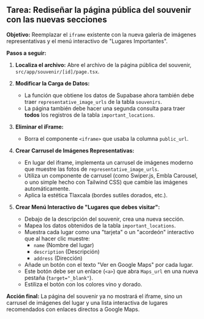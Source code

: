 ## Tarea: Rediseñar la página pública del souvenir con las nuevas secciones

**Objetivo:** Reemplazar el `iframe` existente con la nueva galería de imágenes representativas y el menú interactivo de "Lugares Importantes".

**Pasos a seguir:**

1.  **Localiza el archivo:** Abre el archivo de la página pública del souvenir, `src/app/souvenir/[id]/page.tsx`.

2.  **Modificar la Carga de Datos:**
    * La función que obtiene los datos de Supabase ahora también debe traer `representative_image_urls` de la tabla `souvenirs`.
    * La página también debe hacer una segunda consulta para traer **todos** los registros de la tabla `important_locations`.

3.  **Eliminar el iFrame:**
    * Borra el componente `<iframe>` que usaba la columna `public_url`.

4.  **Crear Carrusel de Imágenes Representativas:**
    * En lugar del iframe, implementa un carrusel de imágenes moderno que muestre las fotos de `representative_image_urls`.
    * Utiliza un componente de carrusel (como Swiper.js, Embla Carousel, o uno simple hecho con Tailwind CSS) que cambie las imágenes automáticamente.
    * Aplica la estética Tlaxcala (bordes sutiles dorados, etc.).

5.  **Crear Menú Interactivo de "Lugares que debes visitar":**
    * Debajo de la descripción del souvenir, crea una nueva sección.
    * Mapea los datos obtenidos de la tabla `important_locations`.
    * Muestra cada lugar como una "tarjeta" o un "acordeón" interactivo que al hacer clic muestre:
        * `name` (Nombre del lugar)
        * `description` (Descripción)
        * `address` (Dirección)
    * Añade un botón con el texto "Ver en Google Maps" por cada lugar.
    * Este botón debe ser un enlace (`<a>`) que abra `Maps_url` en una nueva pestaña (`target="_blank"`).
    * Estiliza el botón con los colores vino y dorado.

**Acción final:** La página del souvenir ya no mostrará el iframe, sino un carrusel de imágenes del lugar y una lista interactiva de lugares recomendados con enlaces directos a Google Maps.